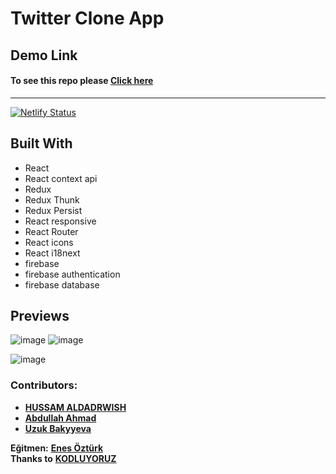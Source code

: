 # Twitter Clone App

## Demo Link
#### To see this repo please [**Click here**](https://twitter-clone-kodluyoruz.netlify.app)

---  
[![Netlify Status](https://api.netlify.com/api/v1/badges/9cb8f8ed-fbd7-47a8-9edf-5d674350c340/deploy-status)](https://app.netlify.com/sites/twitter-clone-kodluyoruz/deploys)  

## Built With

- React
- React context api
- Redux
- Redux Thunk
- Redux Persist
- React responsive
- React Router
- React icons
- React i18next
- firebase
- firebase authentication
- firebase database

## Previews
![image](https://user-images.githubusercontent.com/81675762/139602614-7652cfb7-8dad-4d72-ad8c-407a965021d7.png) ![image](https://user-images.githubusercontent.com/81675762/139602601-402c00f6-6419-4e27-9a33-fa5da12243ea.png)

![image](https://user-images.githubusercontent.com/81675762/139602786-eb8619d5-bbe1-427c-9ee8-6ed26cabcce8.png)


### Contributors:
* [**HUSSAM ALDADRWISH**](https://github.com/hussam-aldarwish)  
* [**Abdullah Ahmad**](https://github.com/abdulahhamad)  
* [**Uzuk Bakyyeva**](https://github.com/bakyyeva)  


**Eğitmen:** [**Enes Öztürk**](https://github.com/enesozturk)  
**Thanks to** [**KODLUYORUZ**](https://www.kodluyoruz.org)  
